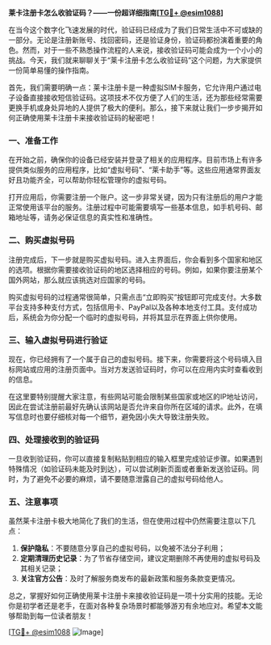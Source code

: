 **莱卡注册卡怎么收验证码？——一份超详细指南[[TG💪+ @esim1088](https://t.me/s/esim1088)]**

在当今这个数字化飞速发展的时代，验证码已经成为了我们日常生活中不可或缺的一部分。无论是注册新账号、找回密码，还是验证身份，验证码都扮演着重要的角色。然而，对于一些不熟悉操作流程的人来说，接收验证码可能会成为一个小小的挑战。今天，我们就来聊聊关于“莱卡注册卡怎么收验证码”这个问题，为大家提供一份简单易懂的操作指南。

首先，我们需要明确一点：莱卡注册卡是一种虚拟SIM卡服务，它允许用户通过电子设备直接接收短信验证码。这项技术不仅方便了人们的生活，还为那些经常需要更换手机或身处异地的人提供了极大的便利。那么，接下来就让我们一步步揭开如何正确使用莱卡注册卡来接收验证码的秘密吧！

### 一、准备工作

在开始之前，确保你的设备已经安装并登录了相关的应用程序。目前市场上有许多提供类似服务的应用程序，比如“虚拟号码”、“莱卡助手”等。这些应用通常界面友好且功能齐全，可以帮助你轻松管理你的虚拟号码。

打开应用后，你需要注册一个账户。这一步非常关键，因为只有注册后的用户才能正常使用该平台的服务。注册过程中可能需要填写一些基本信息，如手机号码、邮箱地址等，请务必保证信息的真实性和准确性。

### 二、购买虚拟号码

注册完成后，下一步就是购买虚拟号码。进入主界面后，你会看到多个国家和地区的选项。根据你需要接收验证码的地区选择相应的号码。例如，如果你要注册某个国外网站，那么就应该挑选对应国家的号码。

购买虚拟号码的过程通常很简单，只需点击“立即购买”按钮即可完成支付。大多数平台支持多种支付方式，包括信用卡、PayPal以及各种本地支付工具。支付成功后，系统会为你分配一个临时的虚拟号码，并将其显示在界面上供你使用。

### 三、输入虚拟号码进行验证

现在，你已经拥有了一个属于自己的虚拟号码。接下来，你需要将这个号码填入目标网站或应用的注册页面中。当对方发送验证码时，你可以在应用内实时查看收到的信息。

在这里要特别提醒大家注意，有些网站可能会限制某些国家或地区的IP地址访问，因此在尝试注册前最好先确认该网站是否允许来自你所在区域的请求。此外，在填写信息时也要仔细核对每一个细节，避免因小失大导致注册失败。

### 四、处理接收到的验证码

一旦收到验证码，你可以直接复制粘贴到相应的输入框里完成验证步骤。如果遇到特殊情况（如验证码未能及时到达），可以尝试刷新页面或者重新发送验证码。同时，为了避免不必要的麻烦，请不要随意泄露自己的虚拟号码给他人。

### 五、注意事项

虽然莱卡注册卡极大地简化了我们的生活，但在使用过程中仍然需要注意以下几点：

1. **保护隐私**：不要随意分享自己的虚拟号码，以免被不法分子利用；
2. **定期清理历史记录**：为了节省存储空间，建议定期删除不再使用的虚拟号码及其相关记录；
3. **关注官方公告**：及时了解服务商发布的最新政策和服务条款变更情况。

总之，掌握好如何正确使用莱卡注册卡来接收验证码是一项十分实用的技能。无论你是初学者还是老手，在面对各种复杂场景时都能够游刃有余地应对。希望本文能够帮助到每一位读者朋友！

[[TG💪+ @esim1088](https://t.me/s/esim1088) ![Image](https://i.postimg.cc/4NQfJmqS/Snipaste-2025-05-13-00-14-12.png)]